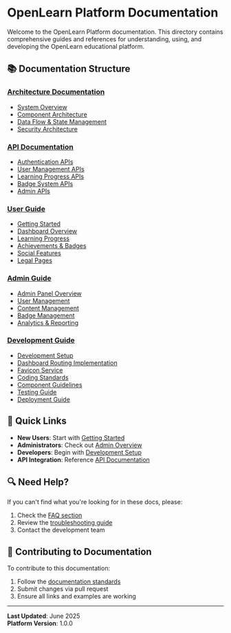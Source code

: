 # OpenLearn Platform Documentation

Welcome to the OpenLearn Platform documentation. This directory contains comprehensive guides and references for understanding, using, and developing the OpenLearn educational platform.

## 📚 Documentation Structure

### [Architecture Documentation](./architecture/)
- [System Overview](./architecture/system-overview.md)
- [Component Architecture](./architecture/component-architecture.md)
- [Data Flow & State Management](./architecture/data-flow.md)
- [Security Architecture](./architecture/security.md)

### [API Documentation](./api/)
- [Authentication APIs](./api/authentication.md)
- [User Management APIs](./api/user-management.md)
- [Learning Progress APIs](./api/learning-progress.md)
- [Badge System APIs](./api/badge-system.md)
- [Admin APIs](./api/admin-apis.md)

### [User Guide](./user-guide/)
- [Getting Started](./user-guide/getting-started.md)
- [Dashboard Overview](./user-guide/dashboard-overview.md)
- [Learning Progress](./user-guide/learning-progress.md)
- [Achievements & Badges](./user-guide/achievements.md)
- [Social Features](./user-guide/social-features.md)
- [Legal Pages](./user-guide/legal-pages.md)

### [Admin Guide](./admin-guide/)
- [Admin Panel Overview](./admin-guide/admin-overview.md)
- [User Management](./admin-guide/user-management.md)
- [Content Management](./admin-guide/content-management.md)
- [Badge Management](./admin-guide/badge-management.md)
- [Analytics & Reporting](./admin-guide/analytics.md)

### [Development Guide](./development/)
- [Development Setup](./development/setup.md)
- [Dashboard Routing Implementation](./development/dashboard-routing.md)
- [Favicon Service](./development/favicon-service.md)
- [Coding Standards](./development/coding-standards.md)
- [Component Guidelines](./development/component-guidelines.md)
- [Testing Guide](./development/testing.md)
- [Deployment Guide](./development/deployment.md)

## 🚀 Quick Links

- **New Users**: Start with [Getting Started](./user-guide/getting-started.md)
- **Administrators**: Check out [Admin Overview](./admin-guide/admin-overview.md)
- **Developers**: Begin with [Development Setup](./development/setup.md)
- **API Integration**: Reference [API Documentation](./api/)

## 🔍 Need Help?

If you can't find what you're looking for in these docs, please:
1. Check the [FAQ section](./user-guide/faq.md)
2. Review the [troubleshooting guide](./development/troubleshooting.md)
3. Contact the development team

## 📝 Contributing to Documentation

To contribute to this documentation:
1. Follow the [documentation standards](./development/documentation-standards.md)
2. Submit changes via pull request
3. Ensure all links and examples are working

---

**Last Updated**: June 2025  
**Platform Version**: 1.0.0
